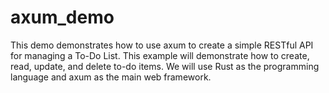 # axum_demo
This demo demonstrates how to use axum to create a simple RESTful API for managing a To-Do List. This example will demonstrate how to create, read, update, and delete to-do items. We will use Rust as the programming language and axum as the main web framework.